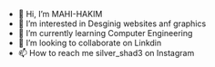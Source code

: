- 👋 Hi, I’m MAHI-HAKIM
- 👀 I’m interested in Desginig websites anf graphics
- 🌱 I’m currently learning Computer Engineering
- 💞️ I’m looking to collaborate on Linkdin
- 📫 How to reach me silver_shad3 on Instagram

<!---
MAHI-HAKIM/MAHI-HAKIM is a ✨ special ✨ repository because its `README.md` (this file) appears on your GitHub profile.
You can click the Preview link to take a look at your changes.
--->
